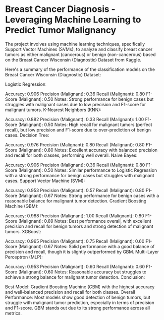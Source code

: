 # Breast Cancer Diagnosis - Leveraging Machine Learning to Predict Tumor Malignancy
The project involves using machine learning techniques, specifically Support Vector Machines (SVMs), to analyze and classify breast cancer tumors as either malignant (cancerous) or benign (non-cancerous) based on the Breast Cancer Wisconsin (Diagnostic) Dataset from Kaggle.

Here's a summary of the performance of the classification models on the Breast Cancer Wisconsin (Diagnostic) Dataset:

Logistic Regression:

Accuracy: 0.906
Precision (Malignant): 0.36
Recall (Malignant): 0.80
F1-Score (Malignant): 0.50
Notes: Strong performance for benign cases but struggles with malignant cases due to low precision and F1-score for malignant tumors.
K-Nearest Neighbors (KNN):

Accuracy: 0.882
Precision (Malignant): 0.33
Recall (Malignant): 1.00
F1-Score (Malignant): 0.50
Notes: High recall for malignant tumors (perfect recall), but low precision and F1-score due to over-prediction of benign cases.
Decision Tree:

Accuracy: 0.976
Precision (Malignant): 0.80
Recall (Malignant): 0.80
F1-Score (Malignant): 0.80
Notes: Excellent accuracy with balanced precision and recall for both classes, performing well overall.
Naive Bayes:

Accuracy: 0.906
Precision (Malignant): 0.36
Recall (Malignant): 0.80
F1-Score (Malignant): 0.50
Notes: Similar performance to Logistic Regression with a strong performance for benign cases but struggles with malignant cases.
Support Vector Machine (SVM):

Accuracy: 0.953
Precision (Malignant): 0.57
Recall (Malignant): 0.80
F1-Score (Malignant): 0.67
Notes: Strong performance for benign cases with a reasonable balance for malignant tumor detection.
Gradient Boosting Machine (GBM):

Accuracy: 0.988
Precision (Malignant): 1.00
Recall (Malignant): 0.80
F1-Score (Malignant): 0.89
Notes: Best performance overall, with excellent precision and recall for benign tumors and strong detection of malignant tumors.
XGBoost:

Accuracy: 0.965
Precision (Malignant): 0.75
Recall (Malignant): 0.60
F1-Score (Malignant): 0.67
Notes: Solid performance with a good balance of precision and recall, though it is slightly outperformed by GBM.
Multi-Layer Perceptron (MLP):

Accuracy: 0.953
Precision (Malignant): 0.60
Recall (Malignant): 0.60
F1-Score (Malignant): 0.60
Notes: Reasonable accuracy but struggles to achieve a strong balance for malignant tumor detection.
Conclusion:

Best Model: Gradient Boosting Machine (GBM) with the highest accuracy and well-balanced precision and recall for both classes.
Overall Performance: Most models show good detection of benign tumors, but struggle with malignant tumor prediction, especially in terms of precision and F1-score. GBM stands out due to its strong performance across all metrics.
